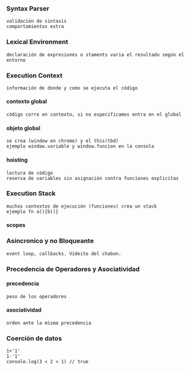 
  ### Syntax Parser 

    validación de sintaxis
    comportamientos extra

  ### Lexical Environment

    declaración de expresiones o staments varia el resultado según el entorno

  ### Execution Context
    
    información de donde y como se ejecuta el código

  #### contexto global

    código corre en contexto, si no especificamos entra en el global

  #### objeto global

    se crea (window en chrome) y el this(tbd)
    ejemplo window.variable y window.funcion en la consola

  #### hoisting

    lectura de código
    reserva de variables sin asignación contra funciones explicitas

  ### Execution Stack

    muchos contextos de ejecución (funciones) crea un stack
    ejemplo fn a(){b()}

  #### scopes

  ### Asincronico y no Bloqueante

    event loop, callbacks. Videito del chabon.

  ### Precedencia de Operadores y Asociatividad

  #### precedencia
    
    peso de los operadores

  #### asociatividad

    orden ante la misma precedencia

  ### Coerción de datos

    1+'1'
    1-'1'
    console.log(3 < 2 < 1) // true
